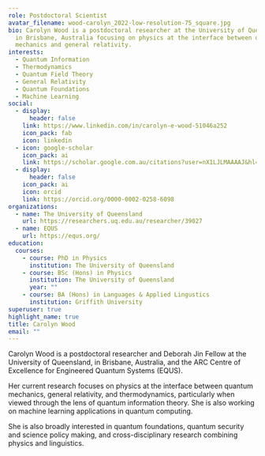 ```yaml
---
role: Postdoctoral Scientist
avatar_filename: wood-carolyn_2022-low-resolution-75_square.jpg
bio: Carolyn Wood is a postdoctoral researcher at the University of Queensland,
  in Brisbane, Australia focusing on physics at the interface between quantum
  mechanics and general relativity.
interests:
  - Quantum Information
  - Thermodynamics
  - Quantum Field Theory
  - General Relativity
  - Quantum Foundations
  - Machine Learning
social:
  - display:
      header: false
    link: https://www.linkedin.com/in/carolyn-e-wood-51046a252
    icon_pack: fab
    icon: linkedin
  - icon: google-scholar
    icon_pack: ai
    link: https://scholar.google.com.au/citations?user=nX1LJLMAAAAJ&hl=en
  - display:
      header: false
    icon_pack: ai
    icon: orcid
    link: https://orcid.org/0000-0002-0258-6098
organizations:
  - name: The University of Queensland
    url: https://researchers.uq.edu.au/researcher/39027
  - name: EQUS
    url: https://equs.org/
education:
  courses:
    - course: PhD in Physics
      institution: The University of Queensland
    - course: BSc (Hons) in Physics
      institution: The University of Queensland
      year: ""
    - course: BA (Hons) in Languages & Applied Lingustics
      institution: Griffith University
superuser: true
highlight_name: true
title: Carolyn Wood
email: ""
---
```

Carolyn Wood is a postdoctoral researcher and Deborah Jin Fellow at the University of Queensland, in Brisbane, Australia, and the ARC Centre of Excellence for Engineered Quantum Systems (EQUS). 

Her current research focuses on physics at the interface between quantum mechanics, general relativity, and thermodynamics, particularly when viewed through the lens of quantum information theory. She is also working on machine learning applications in quantum computing.

She is also broadly interested in quantum foundations, quantum security and science policy making, and cross-disciplinary research combining physics and linguistics.